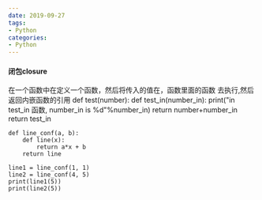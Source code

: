 ```yaml
---
date: 2019-09-27
tags:
- Python
categories:
- Python
---
```

#### 闭包closure
在一个函数中在定义一个函数，然后将传入的值在，函数里面的函数
去执行,然后返回内嵌函数的引用
    def test(number):
        def test_in(number_in):
            print("in test_in 函数, number_in is %d"%number_in)
            return number+number_in
    return test_in


    def line_conf(a, b):
        def line(x):
            return a*x + b
        return line

    line1 = line_conf(1, 1)
    line2 = line_conf(4, 5)
    print(line1(5))
    print(line2(5))

